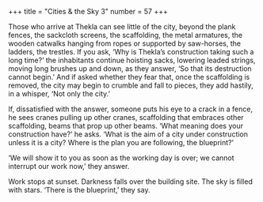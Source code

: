 +++
title = "Cities & the Sky 3"
number = 57
+++

Those who arrive at Thekla can see little of the city, beyond the plank fences, the sackcloth screens, the scaffolding, the metal armatures, the wooden catwalks hanging from ropes or supported by saw-horses, the ladders, the trestles. If you ask, ‘Why is Thekla’s construction taking such a long time?’ the inhabitants continue hoisting sacks, lowering leaded strings, moving long brushes up and down, as they answer, ‘So that its destruction cannot begin.’ And if asked whether they fear that, once the scaffolding is removed, the city may begin to crumble and fall to pieces, they add hastily, in a whisper, ‘Not only the city.’

If, dissatisfied with the answer, someone puts his eye to a crack in a fence, he sees cranes pulling up other cranes, scaffolding that embraces other scaffolding, beams that prop up other beams. ‘What meaning does your construction have?’ he asks. ‘What is the aim of a city under construction unless it is a city? Where is the plan you are following, the blueprint?’

‘We will show it to you as soon as the working day is over; we cannot interrupt our work now,’ they answer.

Work stops at sunset. Darkness falls over the building site. The sky is filled with stars. ‘There is the blueprint,’ they say.